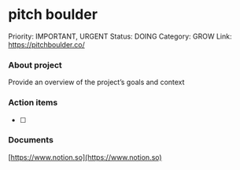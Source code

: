 # pitch boulder

Priority: IMPORTANT, URGENT
Status: DOING
Category: GROW
Link: https://pitchboulder.co/

### About project

Provide an overview of the project’s goals and context

### Action items

- [ ]  

### Documents

[https://www.notion.so](https://www.notion.so)